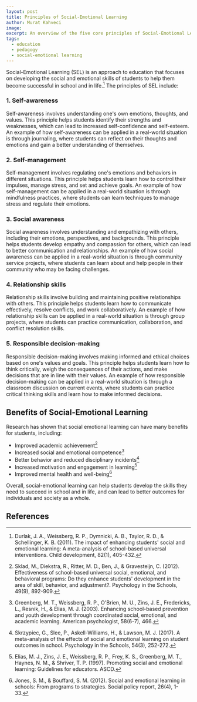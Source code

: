 ```yaml
---
layout: post
title: Principles of Social-Emotional Learning
author: Murat Kahveci
image:
excerpt: An overview of the five core principles of Social-Emotional Learning (SEL) and its benefits for academic achievement, well-being, and social competence.
tags:
  - education
  - pedagogy
  - social-emotional learning
---
```


Social-Emotional Learning (SEL) is an approach to education that focuses on developing the social and emotional skills of students to help them become successful in school and in life.[^1] The principles of SEL include:

### 1. Self-awareness

   Self-awareness involves understanding one's own emotions, thoughts, and values. This principle helps students identify their strengths and weaknesses, which can lead to increased self-confidence and self-esteem. An example of how self-awareness can be applied in a real-world situation is through journaling, where students can reflect on their thoughts and emotions and gain a better understanding of themselves.

### 2. Self-management

   Self-management involves regulating one's emotions and behaviors in different situations. This principle helps students learn how to control their impulses, manage stress, and set and achieve goals. An example of how self-management can be applied in a real-world situation is through mindfulness practices, where students can learn techniques to manage stress and regulate their emotions.

### 3. Social awareness

   Social awareness involves understanding and empathizing with others, including their emotions, perspectives, and backgrounds. This principle helps students develop empathy and compassion for others, which can lead to better communication and relationships. An example of how social awareness can be applied in a real-world situation is through community service projects, where students can learn about and help people in their community who may be facing challenges.

### 4. Relationship skills

   Relationship skills involve building and maintaining positive relationships with others. This principle helps students learn how to communicate effectively, resolve conflicts, and work collaboratively. An example of how relationship skills can be applied in a real-world situation is through group projects, where students can practice communication, collaboration, and conflict resolution skills.

### 5. Responsible decision-making

   Responsible decision-making involves making informed and ethical choices based on one's values and goals. This principle helps students learn how to think critically, weigh the consequences of their actions, and make decisions that are in line with their values. An example of how responsible decision-making can be applied in a real-world situation is through a classroom discussion on current events, where students can practice critical thinking skills and learn how to make informed decisions.

## Benefits of Social-Emotional Learning
Research has shown that social emotional learning can have many benefits for students, including:

* Improved academic achievement[^2]
* Increased social and emotional competence[^3]
* Better behavior and reduced disciplinary incidents[^4]
* Increased motivation and engagement in learning[^5]
* Improved mental health and well-being[^6]

Overall, social-emotional learning can help students develop the skills they need to succeed in school and in life, and can lead to better outcomes for individuals and society as a whole.

## References

[^1]: Durlak, J. A., Weissberg, R. P., Dymnicki, A. B., Taylor, R. D., & Schellinger, K. B. (2011). The impact of enhancing students' social and emotional learning: A meta-analysis of school-based universal interventions. Child development, 82(1), 405-432.

[^2]: Sklad, M., Diekstra, R., Ritter, M. D., Ben, J., & Gravesteijn, C. (2012). Effectiveness of school-based universal social, emotional, and behavioral programs: Do they enhance students' development in the area of skill, behavior, and adjustment?. Psychology in the Schools, 49(9), 892-909.

[^3]: Greenberg, M. T., Weissberg, R. P., O'Brien, M. U., Zins, J. E., Fredericks, L., Resnik, H., & Elias, M. J. (2003). Enhancing school-based prevention and youth development through coordinated social, emotional, and academic learning. American psychologist, 58(6-7), 466.

[^4]: Skrzypiec, G., Slee, P., Askell-Williams, H., & Lawson, M. J. (2017). A meta-analysis of the effects of social and emotional learning on student outcomes in school. Psychology in the Schools, 54(3), 252-272.

[^5]: Elias, M. J., Zins, J. E., Weissberg, R. P., Frey, K. S., Greenberg, M. T., Haynes, N. M., & Shriver, T. P. (1997). Promoting social and emotional learning: Guidelines for educators. ASCD.

[^6]: Jones, S. M., & Bouffard, S. M. (2012). Social and emotional learning in schools: From programs to strategies. Social policy report, 26(4), 1-33.

